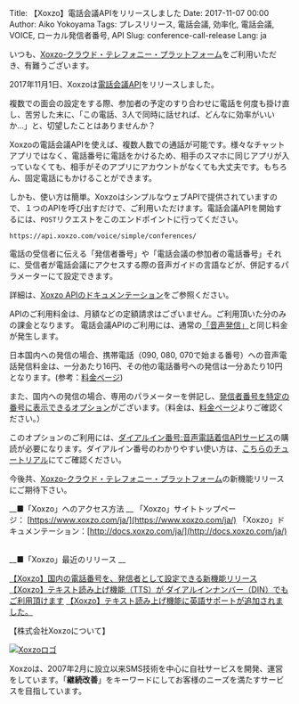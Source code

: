 Title: 【Xoxzo】電話会議APIをリリースしました
Date: 2017-11-07 00:00
Author: Aiko Yokoyama
Tags: プレスリリース, 電話会議, 効率化, 電話会議, VOICE, ローカル発信者番号, API
Slug: conference-call-release
Lang: ja

いつも、[Xoxzo-クラウド・テレフォニー・プラットフォーム](https://www.xoxzo.com/ja/)をご利用いただき、有難うございます。

2017年11月1日、Xoxzoは[電話会議API](https://www.xoxzo.com/ja/about/voice-api/)をリリースしました。

複数での面会の設定をする際、参加者の予定のすり合わせに電話を何度も掛け直し、苦労した末に、「この電話、3人で同時に話せれば、どんなに効率がいいか…」と、切望したことはありませんか？

Xoxzoの電話会議APIを使えば、複数人数での通話が可能です。様々なチャットアプリではなく、電話番号に電話をかけるため、相手のスマホに同じアプリが入っていなくても、相手がそのアプリにアカウントがなくても大丈夫です。もちろん、固定電話にもかけることができます。

しかも、使い方は簡単。XoxzoはシンプルなウェブAPIで提供されていますので、１つのAPIを呼び出すだけで、ご利用いただけます。電話会議APIを開始するには、`POST`リクエストをこのエンドポイントに行ってください。

```https://api.xoxzo.com/voice/simple/conferences/```

電話の受信者に伝える「発信者番号」や「電話会議の参加者の電話番号」それに、受信者が電話会議にアクセスする際の音声ガイドの言語などが、併記するパラメーターにて設定できます。

詳細は、[Xoxzo APIのドキュメンテーション](http://docs.xoxzo.com/ja/voice.html#simple-conference-api)をご参照ください。

APIのご利用料金は、月額などの定額請求はございません。ご利用頂いた分のみの課金となります。
電話会議APIのご利用には、通常の[「音声発信」](https://www.xoxzo.com/ja/about/voice-api/)と同じ料金が発生します。

日本国内への発信の場合、携帯電話（090, 080, 070で始まる番号）への音声電話発信料金は、一分あたり16円、その他の電話番号への発信は一分あたり10円となります。(参考：[料金ページ](https://www.xoxzo.com/ja/about/pricing/#voice))

また、国内への発信の場合、専用のパラメーターを併記し、[発信者番号を特定の番号に表示できるオプション](https://help.xoxzo.com/ja/xoxzo-cloud-telephony-platform/articles/local-caller-id-for-dial-in-numbers/)がございます。（料金は、[料金ページ](https://www.xoxzo.com/ja/about/pricing/#voice)よりご確認ください。）

このオプションのご利用には、[ダイアルイン番号:音声電話着信APIサービス](https://www.xoxzo.com/ja/about/dial-in-api/)の購読が必要になります。ダイアルイン番号のわかりやすい使い方は、[こちらのチュートリアル](https://blog.xoxzo.com/ja/2017/07/01/dialinnumbers-tutorial/)にてご確認ください。

今後共、[Xoxzo-クラウド・テレフォニー・プラットフォーム](https://www.xoxzo.com/ja/)の新機能リリースにご期待下さい。



__■「Xoxzo」へのアクセス方法 __
「Xoxzo」サイトトップページ： [https://www.xoxzo.com/ja/](https://www.xoxzo.com/ja/)
「Xoxzo」ドキュメンテーション：[http://docs.xoxzo.com/ja/](http://docs.xoxzo.com/ja/)
 
 
__■「Xoxzo」最近のリリース __

[【Xoxzo】国内の電話番号を、発信者として設定できる新機能リリース](https://blog.xoxzo.com/ja/2017/08/23/jp-local-caller-id/)
[【Xoxzo】テキスト読み上げ機能（TTS）が ダイアルインナンバー（DIN）でもご利用頂けます](https://blog.xoxzo.com/ja/2017/05/24/text-to-speech-for-din/)
[【Xoxzo】テキスト読み上げ機能に英語サポートが追加されました。](https://blog.xoxzo.com/ja/2017/03/22/tts-en-release/)


【株式会社Xoxzoについて】

[![Xoxzoロゴ]({filename}/images/xoxzo-logo-02.png)](http://info.xoxzo.com/ja/)

Xoxzoは、2007年2月に設立以来SMS技術を中心に自社サービスを開発、運営をしています。「**継続改善**」をキーワードにしてお客様のニーズを満たすサービスを目指しています。
